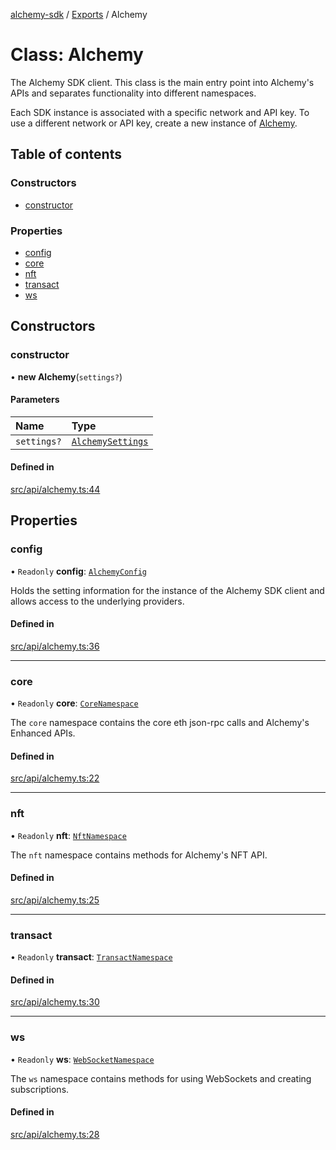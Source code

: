 [alchemy-sdk](../README.md) / [Exports](../modules.md) / Alchemy

# Class: Alchemy

The Alchemy SDK client. This class is the main entry point into Alchemy's
APIs and separates functionality into different namespaces.

Each SDK instance is associated with a specific network and API key. To use a
different network or API key, create a new instance of [Alchemy](Alchemy.md).

## Table of contents

### Constructors

- [constructor](Alchemy.md#constructor)

### Properties

- [config](Alchemy.md#config)
- [core](Alchemy.md#core)
- [nft](Alchemy.md#nft)
- [transact](Alchemy.md#transact)
- [ws](Alchemy.md#ws)

## Constructors

### constructor

• **new Alchemy**(`settings?`)

#### Parameters

| Name | Type |
| :------ | :------ |
| `settings?` | [`AlchemySettings`](../interfaces/AlchemySettings.md) |

#### Defined in

[src/api/alchemy.ts:44](https://github.com/alchemyplatform/alchemy-sdk-js/blob/53be393/src/api/alchemy.ts#L44)

## Properties

### config

• `Readonly` **config**: [`AlchemyConfig`](AlchemyConfig.md)

Holds the setting information for the instance of the Alchemy SDK client
and allows access to the underlying providers.

#### Defined in

[src/api/alchemy.ts:36](https://github.com/alchemyplatform/alchemy-sdk-js/blob/53be393/src/api/alchemy.ts#L36)

___

### core

• `Readonly` **core**: [`CoreNamespace`](CoreNamespace.md)

The `core` namespace contains the core eth json-rpc calls and Alchemy's
Enhanced APIs.

#### Defined in

[src/api/alchemy.ts:22](https://github.com/alchemyplatform/alchemy-sdk-js/blob/53be393/src/api/alchemy.ts#L22)

___

### nft

• `Readonly` **nft**: [`NftNamespace`](NftNamespace.md)

The `nft` namespace contains methods for Alchemy's NFT API.

#### Defined in

[src/api/alchemy.ts:25](https://github.com/alchemyplatform/alchemy-sdk-js/blob/53be393/src/api/alchemy.ts#L25)

___

### transact

• `Readonly` **transact**: [`TransactNamespace`](TransactNamespace.md)

#### Defined in

[src/api/alchemy.ts:30](https://github.com/alchemyplatform/alchemy-sdk-js/blob/53be393/src/api/alchemy.ts#L30)

___

### ws

• `Readonly` **ws**: [`WebSocketNamespace`](WebSocketNamespace.md)

The `ws` namespace contains methods for using WebSockets and creating subscriptions.

#### Defined in

[src/api/alchemy.ts:28](https://github.com/alchemyplatform/alchemy-sdk-js/blob/53be393/src/api/alchemy.ts#L28)
